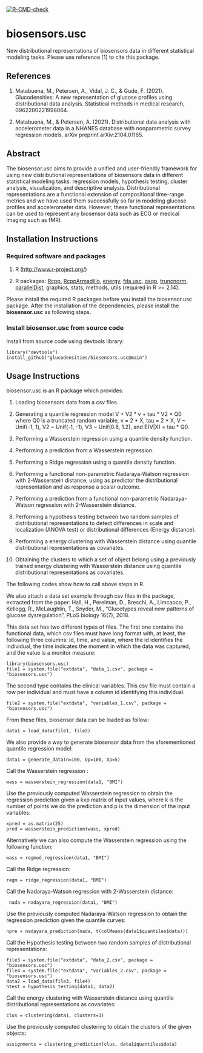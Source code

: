  <!-- badges: start -->
  [![R-CMD-check](https://github.com/glucodensities/biosensors.usc/workflows/R-CMD-check/badge.svg)](https://github.com/glucodensities/biosensors.usc/actions)
  <!-- badges: end -->

# biosensors.usc

New distributional representations of biosensors data in different statistical modeling tasks. 
Please use reference [1] to cite this package.


## References

1. Matabuena, M., Petersen, A., Vidal, J. C., & Gude, F. (2021). Glucodensities: A new representation of glucose profiles using distributional data analysis. Statistical methods in medical research, 0962280221998064.

2. Matabuena, M., & Petersen, A. (2021). Distributional data analysis with accelerometer data in a NHANES database with nonparametric survey regression models. arXiv preprint arXiv:2104.01165.


## Abstract

The biosensor.usc aims to provide a unified and user-friendly framework for using new distributional representations of biosensors data in different statistical modeling tasks: regression models, hypothesis testing, cluster analysis, visualization, and descriptive analysis.
Distributional representations are a functional extension of compositional time-range metrics and we have used them successfully so far in modeling glucose profiles and accelerometer data. However, these functional representations can be used to represent any biosensor data such as ECG or medical imaging such as fMRI.

## Installation Instructions

### Required software and packages
    
1. R (http://www.r-project.org/)

2. R packages: [Rcpp](https://cran.r-project.org/web/packages/Rcpp), 
[RcppArmadillo](https://cran.r-project.org/web/packages/RcppArmadillo),  [energy](https://cran.r-project.org/web/packages/energy), 
[fda.usc](https://cran.r-project.org/web/packages/fda.usc), 
[osqp](https://cran.r-project.org/web/packages/osqp), 
[truncnorm](https://cran.r-project.org/web/packages/truncnorm), [parallelDist](https://cran.r-project.org/web/packages/parallelDist), 
graphics, stats, methods, utils (required in R >= 2.14).

Please install the required R packages before you install the biosensor.usc package. After the installation of the dependencies, please install the **biosensor.usc** as following steps.

### Install biosensor.usc from source code

Install from source code using devtools library:

```
library("devtools")
install_github("glucodensities/biosensors.usc@main")
```

## Usage Instructions

biosensor.usc is an R package which provides:

1) Loading biosensors data from a csv files. 

2) Generating a quantile regression model V + V2 * v + tau * V2 * Q0 where Q0 is a truncated random variable, v = 2 * X, tau = 2 * X, V ~ Unif(-1, 1), V2 ~ Unif(-1, -1), V3 ~ Unif(0.8, 1.2), and E(V|X) = tau * Q0.

3) Performing a Wasserstein regression using a quantile density function.

4) Performing a prediction from a Wasserstein regression.

5) Performing a Ridge regression using a quantile density function.

6) Performing a functional non-parametric Nadaraya-Watson regression with 2-Wasserstein distance, using as predictor the distributional representation and as response a scalar outcome.

7) Performing a prediction from a functional non-parametric Nadaraya-Watson regression with 2-Wasserstein distance.

8) Performing a hypothesis testing between two random samples of distributional representations to detect differences in scale and localization (ANOVA test) or distributional differences (Energy distance).

9) Performing a energy clustering with Wasserstein distance using quantile distributional representations as covariates.

10) Obtaining the clusters to which a set of object belong using a previously trained energy clustering with Wasserstein distance using quantile distributional representations as covariates.


The following codes show how to call above steps in R.

We also attach a data set example through csv files in the package, extracted from the paper: Hall, H., Perelman, D., Breschi, A., Limcaoco, P., Kellogg, R., McLaughlin, T., Snyder, M., “Glucotypes reveal new patterns of glucose dysregulation”, PLoS biology 16(7), 2018.

This data set has two different types of files. The first one contains the functional data, which csv files must have long format with, at least, the following three columns: id, time, and value, where the id identifies the individual, the time indicates the moment in which the data was captured, and the value is a monitor measure:

```
library(biosensors.usc)
file1 = system.file("extdata", "data_1.csv", package = "biosensors.usc")
```

The second type contains the clinical variables. This csv file must contain a row per individual and must have a column id identifying this individual.

```
file2 = system.file("extdata", "variables_1.csv", package = "biosensors.usc")
```

From these files, biosensor data can be loaded as follow: 

```
data1 = load_data(file1, file2)
```

We also provide a way to generate biosensor data from the aforementioned quantile regression model:

```
data1 = generate_data(n=100, Qp=100, Xp=5)
```

Call the Wasserstein regression :

```
wass = wasserstein_regression(data1, "BMI")
```

Use the previously computed Wasserstein regression to obtain the regression prediction given a kxp matrix of input values, where k is the number of points we do the prediction and p is the dimension of the input variables:

```
xpred = as.matrix(25)
pred = wasserstein_prediction(wass, xpred)
```

Alternatively we can also compute the Wasserstein regression using the following function: 

```
wass = regmod_regression(data1, "BMI")
```

Call the Ridge regression:

```
regm = ridge_regression(data1, "BMI")
```

Call the Nadaraya-Watson regression with 2-Wasserstein distance:

```
 nada = nadayara_regression(data1, "BMI")
```

Use the previously computed Nadaraya-Watson regression to obtain the regression prediction given the quantile curves:

```
npre = nadayara_prediction(nada, t(colMeans(data1$quantiles$data)))
```


Call the Hypothesis testing between two random samples of distributional representations:

```
file3 = system.file("extdata", "data_2.csv", package = "biosensors.usc")
file4 = system.file("extdata", "variables_2.csv", package = "biosensors.usc")
data2 = load_data(file3, file4)
htest = hypothesis_testing(data1, data2)
```

Call the energy clustering with Wasserstein distance using quantile distributional representations as covariates:

```
clus = clustering(data1, clusters=3)
```


Use the previously computed clustering to obtain the clusters of the given objects: 

```
assignments = clustering_prediction(clus, data1$quantiles$data)
```


